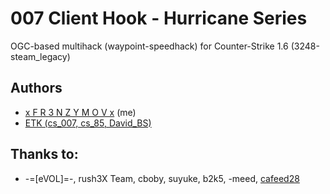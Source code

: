 
# 007 Client Hook - Hurricane Series

OGC-based multihack (waypoint-speedhack) for Counter-Strike 1.6 (3248-steam_legacy)

## Authors

- [x F R 3 N Z Y M O V x](https://www.github.com/fr3nzymov1337) (me)
- [ETK (cs_007, cs_85, David_BS)](https://www.cs85-etkboyscout.blogspot.com)

## Thanks to: 
- -=[eVOL]=-, rush3X Team, cboby, suyuke, b2k5, -meed, [cafeed28](https://www.github.com/cafeed28)



